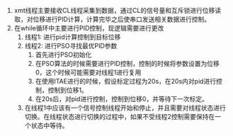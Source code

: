 1. xmt线程主要接收CL线程采集到数据，通过CL的信号量和互斥锁进行位移读取，对位移进行PID计算，计算完毕之后使串口发送相关数据进行控制。
2. 在while循环中主要进行PID控制，现逻辑需要进行更改
    1. 线程1: 进行pid计算控制到目标位移
    2. 线程2: 进行PSO寻找最优PID参数
        1. 首先进行PSO初始化
        2. 在PSO算法的时候需要进行PID控制，控制的时候将参数设置为位移0，这个时候可能需要对线程1进行复用
        3. 在使用ITAE进行的时候，假设标定过程为20s，在20s内对pid进行控制，控制到位移1。
        4. 在20s后，对pid进行控制，控制到位移0，并等待下一次标定。
    3. 在线程1中应该有一个信号控制线程开始和停止，并且需要对线程状态进行切换。在线程状态进行切换的过程中，如果不受线程2控制需要保持在一个状态中等待。